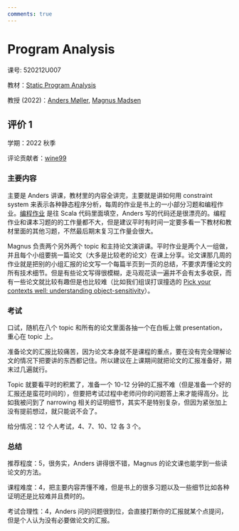 ```yaml
---
comments: true
---
```


# Program Analysis

课号: 520212U007

教材：[Static Program Analysis](https://cs.au.dk/~amoeller/spa/)

教授 (2022)：[Anders Møller](https://cs.au.dk/~amoeller/), [Magnus Madsen](https://cs.au.dk/~magnusm/)

## 评价 1

学期：2022 秋季

评论贡献者：[wine99](https://github.com/wine99)

### 主要内容

主要是 Anders 讲课，教材里的内容全讲完，主要就是讲如何用 constraint system 来表示各种静态程序分析，每周的作业是书上的一小部分习题和编程作业。[编程作业](https://github.com/cs-au-dk/TIP) 是往 Scala 代码里面填空，Anders 写的代码还是很漂亮的。编程作业和课本习题的的工作量都不大，但是建议平时有时间一定要多看一下教材和教材里面的其他习题，不然最后期末复习工作量会很大。

Magnus 负责两个另外两个 topic 和主持论文演讲课。平时作业是两个人一组做，并且每个小组要挑一篇论文（大多是比较老的论文）在课上分享。论文课那几周的作业就是把别的小组汇报的论文写一个每篇半页到一页的总结，不要求弄懂论文的所有技术细节。但是有些论文写得很模糊，走马观花读一遍并不会有太多收获，而有一些论文就比较有趣但是也比较难（比如我们组误打误撞选的 [Pick your contexts well: understanding object-sensitivity](https://dl.acm.org/doi/10.1145/1925844.1926390)）。

### 考试

口试，随机在八个 topic 和所有的论文里面各抽一个在白板上做 presentation，重心在 topic 上。

准备论文的汇报比较痛苦，因为论文本身就不是课程的重点，要在没有完全理解论文的情况下把要讲的东西都记住。所以建议在上课期间就把论文的汇报准备好，期末过几遍就行。

Topic 就要看平时的积累了，准备一个 10-12 分钟的汇报不难（但是准备一个好的汇报还是蛮花时间的），但要把考试过程中老师问你的问题答上来才能得高分。比如我被问到了 narrowing 相关的证明细节，其实不是特别复杂，但因为紧张加上没有提前想过，就只能说不会了。

给分情况：12 个人考试，4、7、10、12 各 3 个。

### 总结

推荐程度：5，很务实，Anders 讲得很不错，Magnus 的论文课也能学到一些读论文的方法。

课程难度：4，把主要内容弄懂不难，但是书上的很多习题以及一些细节比如各种证明还是比较难并且费时的。

考试合理性：4，Anders 问的问题很到位，会直接打断你的汇报就某个点提问，但是个人认为没有必要做论文的汇报。
